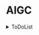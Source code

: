 # AIGC

<details>
<summary> ToDoList </summary>

```path
Diffusion/DDIM  
Diffusion/Stable Diffusion  
VQGAN/README/High-Resolution Generation;
```
</details>

